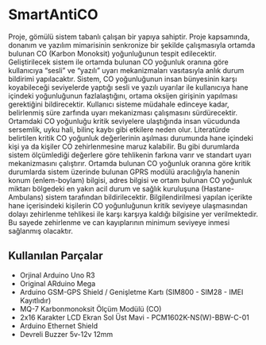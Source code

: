 # SmartAntiCO
<p>
  Proje, gömülü sistem tabanlı çalışan bir yapıya sahiptir. Proje kapsamında, donanım ve yazılım mimarisinin senkronize bir şekilde çalışmasıyla ortamda bulunan CO (Karbon Monoksit) yoğunluğunun tespit edilecektir. Geliştirilecek sistem ile ortamda bulunan CO yoğunluk oranına göre kullanıcıya “sesli” ve “yazılı” uyarı mekanizmaları vasıtasıyla anlık durum bildirimi yapılacaktır. Sistem, CO yoğunluğunun insan bünyesinin karşı koyabileceği seviyelerde yaptığı sesli ve yazılı uyarılar ile kullanıcıya hane içindeki yoğunluğunun fazlalaştığını, ortama oksijen girişinin yapılması gerektiğini bildirecektir. Kullanıcı sisteme müdahale edinceye kadar, belirlenmiş süre zarfında uyarı mekanizması çalışmasını sürdürecektir. Ortamdaki CO yoğunluğu kritik seviyelere ulaştığında insan vücudunda sersemlik, uyku hali, bilinç kaybı gibi etkilere neden olur. Literatürde belirtilen kritik CO yoğunluk değerlerinin aşılması durumunda hane içindeki kişi ya da kişiler CO zehirlenmesine maruz kalabilir. Bu gibi durumlarda sistem ölçümlediği değerlere göre tehlikenin farkına varır ve standart uyarı mekanizmasını çalıştırır. Ortamda bulunan CO yoğunluk oranına göre kritik durumlarda sistem üzerinde bulunan GPRS modülü aracılığıyla hanenin konum (enlem-boylam) bilgisi, adres bilgisi ve ortam bulunan CO yoğunluk miktarı bölgedeki en yakın acil durum ve sağlık kuruluşuna (Hastane-Ambulans) sistem tarafından bildirilecektir. Bilgilendirilmesi yapılan içerikte hane içerisindeki kişilerin CO yoğunluğunun kritik seviyeye ulaşmasından dolayı zehirlenme tehlikesi ile karşı karşıya kaldığı bilgisine yer verilmektedir. Bu sayede zehirlenme ve can kayıplarının minimum seviyeye inmesi sağlanmış olacaktır.
</p>
<h2>Kullanılan Parçalar</h2>
<p>
  <ul>
    <li>
      Orjinal Arduino Uno R3
    </li>
    <li>
      Original ARduino Mega
    </li>
    <li>
      Arduino GSM-GPS Shield / Genişletme Kartı (SIM800 - SIM28 - IMEI Kayıtlıdır)
    </li>
    <li>
      MQ-7 Karbonmonoksit Ölçüm Modülü (CO)
    </li>
    <li>
      2x16 Karakter LCD Ekran Sol Üst Mavi - PCM1602K-NS(W)-BBW-C-01
    </li>
    <li>
      Arduino Ethernet Shield
    </li>
    <li>
      Devreli Buzzer 5v-12v 12mm
    </li>
  </ul>  
</p>
